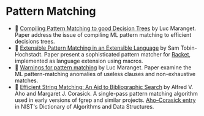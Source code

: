 # Pattern Matching

* :scroll: [Compiling Pattern Matching to good Decision Trees](../pattern_matching/compiling-pattern-matching-to-good-decision-trees.pdf) by Luc Maranget. Paper address the issue of compiling ML pattern matching to efficient decisions trees.
* :scroll: [Extensible Pattern Matching in an Extensible Language](../pattern_matching/extensible-pattern-matching-extensible-language.pdf) by Sam Tobin-Hochstadt. Paper present a sophisticated pattern matcher for [Racket](http://racket-lang.org/), implemented as language extension using macros.
* :scroll: [Warnings for pattern matching](../pattern_matching/warnings-for-pattern-matching.pdf) by Luc Maranget. Paper examine the ML pattern-matching anomalies of useless clauses and non-exhaustive matches.
* :scroll: [Efficient String Matching: An Aid to Bibliographic Search](../pattern_matching/aho-corasick-string-matching.pdf) by Alfred V. Aho and Margaret J. Corasick. A single-pass pattern matching algorithm used in early versions of fgrep and similar projects. [Aho–Corasick entry](http://xlinux.nist.gov/dads//HTML/ahoCorasick.html) in NIST's Dictionary of Algorithms and Data Structures.
